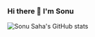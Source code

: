 ### Hi there 👋 I'm Sonu

![Sonu Saha's GitHub stats](https://github-readme-stats.vercel.app/api?username=ahasunos&show_icons=true&theme=vue)
